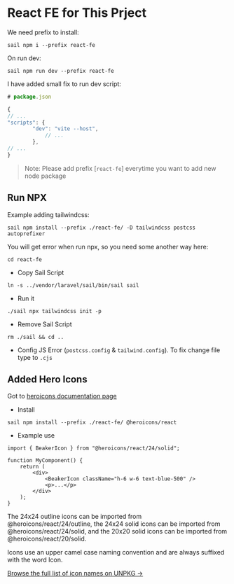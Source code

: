 # React FE for This Prject

We need prefix to install:

```
sail npm i --prefix react-fe
```

On run dev:

```
sail npm run dev --prefix react-fe
```

I have added small fix to run dev script:

```js
# package.json

{
// ...
"scripts": {
        "dev": "vite --host",
            // ...
        },
// ...
}

```

> Note: Please add prefix [`react-fe`] everytime you want to add new node package

## Run NPX

Example adding tailwindcss:

```
sail npm install --prefix ./react-fe/ -D tailwindcss postcss autoprefixer
```

You will get error when run npx, so you need some another way here:

```
cd react-fe
```

-   Copy Sail Script

```
ln -s ../vendor/laravel/sail/bin/sail sail
```

-   Run it

```
./sail npx tailwindcss init -p
```

-   Remove Sail Script

```
rm ./sail && cd ..
```

-   Config JS Error (`postcss.config` & `tailwind.config`). To fix change file type to `.cjs`

## Added Hero Icons

Got to [heroicons documentation page](https://github.com/tailwindlabs/heroicons)

-   Install

```
sail npm install --prefix ./react-fe/ @heroicons/react
```

-   Example use

```tsx
import { BeakerIcon } from "@heroicons/react/24/solid";

function MyComponent() {
    return (
        <div>
            <BeakerIcon className="h-6 w-6 text-blue-500" />
            <p>...</p>
        </div>
    );
}
```

The 24x24 outline icons can be imported from @heroicons/react/24/outline, the 24x24 solid icons can be imported from @heroicons/react/24/solid, and the 20x20 solid icons can be imported from @heroicons/react/20/solid.

Icons use an upper camel case naming convention and are always suffixed with the word Icon.

[Browse the full list of icon names on UNPKG →](https://unpkg.com/browse/@heroicons/react@2.0.16/24/outline/)
